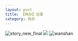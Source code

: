 ```yaml
---
layout: post
title: 【待办】记录
category: 待办
---
```

![story_new_final](http://r8s97vm6g.hd-bkt.clouddn.com/img/story_new_final_0322.png)
![](http://r8s97vm6g.hd-bkt.clouddn.com/img/todo-220325-3.png)
![wanshan](http://r8s97vm6g.hd-bkt.clouddn.com/img/wanshan.png)

  




